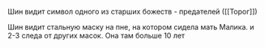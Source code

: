 Шин видит символ одного из старших божеств - предателей ([[Торог]])

Шин видит стальную маску на пне, на котором сидела мать Малика. и 2-3 следа от других масок. Она там больше 10 лет